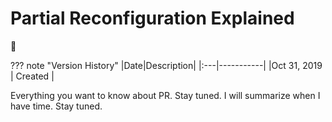 # Partial Reconfiguration Explained

:ox:

??? note "Version History"
	|Date|Description|
	|:---|-----------|
	|Oct 31, 2019 | Created |

Everything you want to know about PR. Stay tuned. I will summarize when I have time. Stay tuned.

